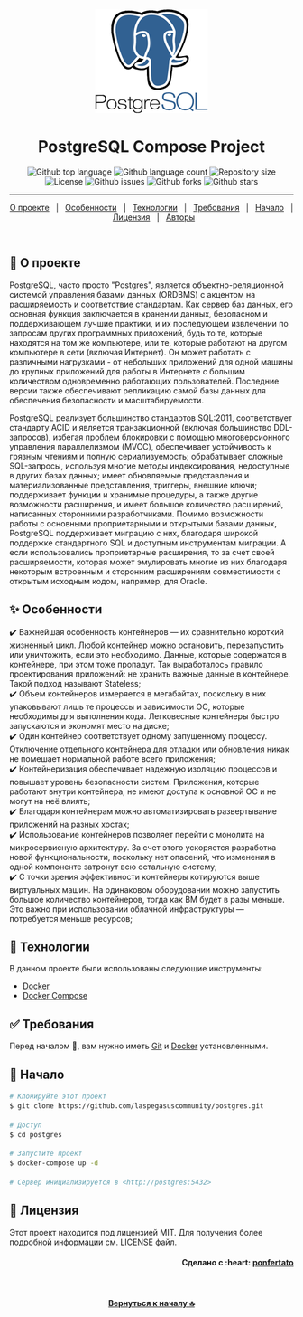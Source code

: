 <div align="center" id="top"> 
  <img src="./.github/app.png" alt="PostgreSQL Logo" />
</div>

<h1 align="center">PostgreSQL Compose Project</h1>

<p align="center">
  <img alt="Github top language" src="https://img.shields.io/github/languages/top/laspegasuscommunity/postgres?color=56BEB8">
  <img alt="Github language count" src="https://img.shields.io/github/languages/count/laspegasuscommunity/postgres?color=56BEB8">
  <img alt="Repository size" src="https://img.shields.io/github/repo-size/laspegasuscommunity/postgres?color=56BEB8">
  <img alt="License" src="https://img.shields.io/github/license/laspegasuscommunity/postgres?color=56BEB8">
  <img alt="Github issues" src="https://img.shields.io/github/issues/laspegasuscommunity/postgres?color=56BEB8" />
  <img alt="Github forks" src="https://img.shields.io/github/forks/laspegasuscommunity/postgres?color=56BEB8" />
  <img alt="Github stars" src="https://img.shields.io/github/stars/laspegasuscommunity/postgres?color=56BEB8" />
</p>

<hr>

<p align="center">
  <a href="#dart-о-проекте">О проекте</a> &#xa0; | &#xa0;
  <a href="#sparkles-особенности">Особенности</a> &#xa0; | &#xa0;
  <a href="#rocket-технологии">Технологии</a> &#xa0; | &#xa0;
  <a href="#white_check_mark-требования">Требования</a> &#xa0; | &#xa0;
  <a href="#checkered_flag-начало">Начало</a> &#xa0; | &#xa0;
  <a href="#memo-лицензия">Лицензия</a> &#xa0; | &#xa0;
  <a href="https://github.com/orgs/laspegasuscommunity/people" target="_blank">Авторы</a>
</p>

<br>

## :dart: О проекте ##

PostgreSQL, часто просто "Postgres", является объектно-реляционной системой управления базами данных (ORDBMS) с акцентом на расширяемость и соответствие стандартам. Как сервер баз данных, его основная функция заключается в хранении данных, безопасном и поддерживающем лучшие практики, и их последующем извлечении по запросам других программных приложений, будь то те, которые находятся на том же компьютере, или те, которые работают на другом компьютере в сети (включая Интернет). Он может работать с различными нагрузками - от небольших приложений для одной машины до крупных приложений для работы в Интернете с большим количеством одновременно работающих пользователей. Последние версии также обеспечивают репликацию самой базы данных для обеспечения безопасности и масштабируемости.

PostgreSQL реализует большинство стандартов SQL:2011, соответствует стандарту ACID и является транзакционной (включая большинство DDL-запросов), избегая проблем блокировки с помощью многоверсионного управления параллелизмом (MVCC), обеспечивает устойчивость к грязным чтениям и полную сериализуемость; обрабатывает сложные SQL-запросы, используя многие методы индексирования, недоступные в других базах данных; имеет обновляемые представления и материализованные представления, триггеры, внешние ключи; поддерживает функции и хранимые процедуры, а также другие возможности расширения, и имеет большое количество расширений, написанных сторонними разработчиками. Помимо возможности работы с основными проприетарными и открытыми базами данных, PostgreSQL поддерживает миграцию с них, благодаря широкой поддержке стандартного SQL и доступным инструментам миграции. А если использовались проприетарные расширения, то за счет своей расширяемости, которая может эмулировать многие из них благодаря некоторым встроенным и сторонним расширениям совместимости с открытым исходным кодом, например, для Oracle.

## :sparkles: Особенности ##

:heavy_check_mark: Важнейшая особенность контейнеров — их сравнительно короткий жизненный цикл. Любой контейнер можно остановить, перезапустить или уничтожить, если это необходимо. Данные, которые содержатся в контейнере, при этом тоже пропадут. Так выработалось правило проектирования приложений: не хранить важные данные в контейнере. Такой подход называют Stateless;\
:heavy_check_mark: Объем контейнеров измеряется в мегабайтах, поскольку в них упаковывают лишь те процессы и зависимости ОС, которые необходимы для выполнения кода. Легковесные контейнеры быстро запускаются и экономят место на диске;\
:heavy_check_mark: Один контейнер соответствует одному запущенному процессу. Отключение отдельного контейнера для отладки или обновления никак не помешает нормальной работе всего приложения;\
:heavy_check_mark: Контейнеризация обеспечивает надежную изоляцию процессов и повышает уровень безопасности систем. Приложения, которые работают внутри контейнера, не имеют доступа к основной ОС и не могут на неё влиять;\
:heavy_check_mark: Благодаря контейнерам можно автоматизировать развертывание приложений на разных хостах;\
:heavy_check_mark: Использование контейнеров позволяет перейти с монолита на микросервисную архитектуру. За счет этого ускоряется разработка новой функциональности, поскольку нет опасений, что изменения в одной компоненте затронут всю остальную систему;\
:heavy_check_mark: С точки зрения эффективности контейнеры котируются выше виртуальных машин. На одинаковом оборудовании можно запустить большое количество контейнеров, тогда как ВМ будет в разы меньше. Это важно при использовании облачной инфраструктуры — потребуется меньше ресурсов;

## :rocket: Технологии ##

В данном проекте были использованы следующие инструменты:

- [Docker](https://www.docker.com/)
- [Docker Compose](https://docs.docker.com/compose/)

## :white_check_mark: Требования ##

Перед началом :checkered_flag:, вам нужно иметь [Git](https://git-scm.com) и [Docker](https://www.docker.com/) установленными.

## :checkered_flag: Начало ##

```bash
# Клонируйте этот проект
$ git clone https://github.com/laspegasuscommunity/postgres.git

# Доступ
$ cd postgres

# Запустите проект
$ docker-compose up -d

# Сервер инициализируется в <http://postgres:5432>
```

## :memo: Лицензия ##

Этот проект находится под лицензией MIT. Для получения более подробной информации см. [LICENSE](LICENSE) файл.

<h4 align="right"> 
	Сделано с :heart: <a href="https://github.com/orgs/laspegasuscommunity/people/ponfertato" target="_blank">ponfertato</a>
</h4> 

&#xa0;

<h4 align="center"> 
	<a href="#top">Вернуться к началу 🔝</a>
</h4> 